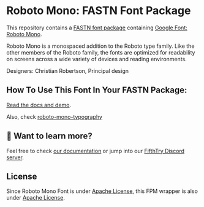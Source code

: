 # Roboto Mono: FASTN Font Package

This repository contains a [FASTN font package](https://fastn.com/featured/fonts-typography/) containing [Google Font: 
Roboto Mono](https://fonts.google.com/specimen/Roboto+Mono/about?query=roboto).

Roboto Mono is a monospaced addition to the Roboto type family. Like the other
members of the Roboto family, the fonts are optimized for readability on
screens across a wide variety of devices and reading environments. 

Designers: Christian Robertson, Principal design

## How To Use This Font In Your FASTN Package:

[Read the docs and demo](https://fastn-community.github.io/roboto-mono-font).

Also, check [roboto-mono-typography](https://fastn-community.github.io/roboto-mono-typography/)

## 👀 Want to learn more?

Feel free to check [our documentation](https://fastn.com/) or jump into our
[FifthTry Discord server](https://discord.gg/bucrdvptYd).

## License

Since Roboto Mono Font is under [Apache License](https://fonts.google.com/specimen/Roboto+Mono/about?query=roboto), this FPM wrapper is also
under [Apache License](LICENSE).




